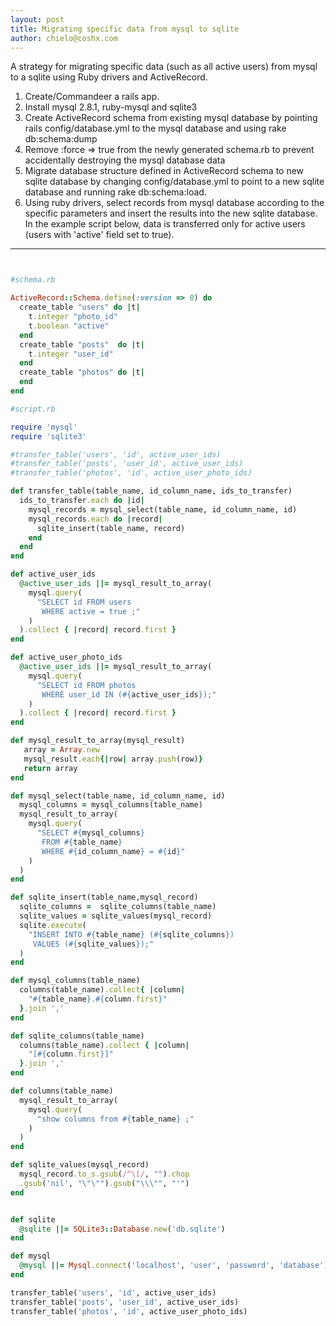 ```yaml
---
layout: post
title: Migrating specific data from mysql to sqlite
author: chielo@coshx.com
---
```

A strategy for migrating specific data (such as all active users) from mysql to a sqlite using Ruby drivers and ActiveRecord.

1. Create/Commandeer a rails app.
2. Install mysql 2.8.1, ruby-mysql and sqlite3
3. Create ActiveRecord schema from existing mysql database by pointing rails config/database.yml to the mysql database and using rake db:schema:dump
4. Remove :force => true from the newly generated schema.rb to prevent accidentally destroying the mysql database data
5. Migrate database structure defined in ActiveRecord schema to new sqlite database by changing config/database.yml to point to a new sqlite database and running rake db:schema:load.
6. Using ruby drivers, select records from mysql database according to the specific parameters and insert the results into the new sqlite database. In the example script below, data is transferred only for active users (users with 'active' field set to true).

------

```ruby


#schema.rb

ActiveRecord::Schema.define(:version => 0) do
  create_table "users" do |t|
    t.integer "photo_id"
    t.boolean "active"
  end
  create_table "posts"  do |t|
    t.integer "user_id"
  end
  create_table "photos" do |t|
  end
end

```

```ruby
#script.rb

require 'mysql'
require 'sqlite3'

#transfer_table('users', 'id', active_user_ids)
#transfer_table('posts', 'user_id', active_user_ids)
#transfer_table('photos', 'id', active_user_photo_ids)

def transfer_table(table_name, id_column_name, ids_to_transfer)
  ids_to_transfer.each do |id|
    mysql_records = mysql_select(table_name, id_column_name, id)
    mysql_records.each do |record|
      sqlite_insert(table_name, record)
    end
  end
end

def active_user_ids
  @active_user_ids ||= mysql_result_to_array(
    mysql.query(
      "SELECT id FROM users
       WHERE active = true ;"
    )
  ).collect { |record| record.first }
end

def active_user_photo_ids
  @active_user_ids ||= mysql_result_to_array(
    mysql.query(
      "SELECT id FROM photos
       WHERE user_id IN (#{active_user_ids});"
    )
  ).collect { |record| record.first }
end

def mysql_result_to_array(mysql_result)
   array = Array.new
   mysql_result.each{|row| array.push(row)}
   return array
end

def mysql_select(table_name, id_column_name, id)
  mysql_columns = mysql_columns(table_name)
  mysql_result_to_array(
    mysql.query(
      "SELECT #{mysql_columns}
       FROM #{table_name}
       WHERE #{id_column_name} = #{id}"
    )
  )
end

def sqlite_insert(table_name,mysql_record)
  sqlite_columns =  sqlite_columns(table_name)
  sqlite_values = sqlite_values(mysql_record)
  sqlite.execute(
    "INSERT INTO #{table_name} (#{sqlite_columns})
     VALUES (#{sqlite_values});"
  )
end

def mysql_columns(table_name)
  columns(table_name).collect{ |column|
    "#{table_name}.#{column.first}"
  }.join ','
end

def sqlite_columns(table_name)
  columns(table_name).collect { |column|
    "[#{column.first}]"
  }.join ','
end

def columns(table_name)
  mysql_result_to_array(
    mysql.query(
      "show columns from #{table_name} ;"
    )
  )
end

def sqlite_values(mysql_record)
  mysql_record.to_s.gsub(/^\[/, "").chop
  .gsub('nil', "\"\"").gsub("\\\"", "'")
end


def sqlite
  @sqlite ||= SQLite3::Database.new('db.sqlite')
end

def mysql
  @mysql ||= Mysql.connect('localhost', 'user', 'password', 'database')
end

transfer_table('users', 'id', active_user_ids)
transfer_table('posts', 'user_id', active_user_ids)
transfer_table('photos', 'id', active_user_photo_ids)
